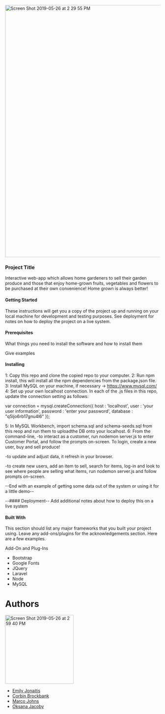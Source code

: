<img width="818" alt="Screen Shot 2019-05-26 at 2 29 55 PM" src="https://user-images.githubusercontent.com/43624894/58386840-e1315380-7fc2-11e9-9992-98b8c075d29d.png">


###  Project Title
  Interactive web-app which allows home gardeners to sell their garden produce and those that enjoy home-grown fruits, vegetables and flowers to be purchased at their own convenience! Home grown is always better!

#### Getting Started
These instructions will get you a copy of the project up and running on your local machine for development and testing purposes. See deployment for notes on how to deploy the project on a live system.

#### Prerequisites
What things you need to install the software and how to install them

Give examples

#### Installing
1: Copy this repo and clone the copied repo to your computer.
2: Run npm install, this will install all the npm dependencies from the package.json file.
3: Install MySQL on your machine, if necessary -> https://www.mysql.com/
4: Set up your own localhost connection. In each of the .js files in this repo, update the connection setting as follows:

var connection = mysql.createConnection({
host     : 'localhost',
user     : 'your user information',
password : 'enter your password',
database : "q5ljo6rb17gnu4l6"
});

5: In MySQL Workbench, import schema.sql and schema-seeds.sql from this reop and run them to uploadthe DB onto
your localhost.
6: From the command-line,
  -to interact as a customer, run nodemon server.js to enter Customer Portal, and follow the prompts on-screen. To login, create a new user, buy and sell produce!
  
  -to update and adjust data, it refresh in your browser. 
  
  -to create new users, add an item to sell, search for items, log-in and look to see where people are selling what items, 
  run nodemon server.js and follow prompts on-screen.




--End with an example of getting some data out of the system or using it for a little demo--

--#### Deployment--
Add additional notes about how to deploy this on a live system

#### Built With
This section should list any major frameworks that you built your project using. Leave any add-ons/plugins for the acknowledgements section. Here are a few examples.

Add-On and Plug-Ins
- Bootstrap
- Google Fonts
- JQuery
- Laravel
- Node
- MySQL


# Authors
<img width="223" alt="Screen Shot 2019-05-26 at 2 59 40 PM" src="https://user-images.githubusercontent.com/43624894/58387102-f90ad680-7fc6-11e9-9197-0f192da513dd.png">

 - [Emily Jonaitis](https://github.com/emilyfjonaitis)
 - [Corbin Brockbank](https://github.com/Corbin520)
 - [Marco Johns](https://github.com/MarcoJohns)
 - [Oksana Jacoby](https://github.com/OKOJ)

